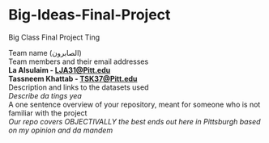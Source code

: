 # Big-Ideas-Final-Project
Big Class Final Project Ting

Team name (الصابرون) <br>
Team members and their email addresses <br> 
  **La Alsulaim - LJA31@Pitt.edu** <br> 
  **Tassneem Khattab - TSK37@Pitt.edu** <br> 
Description and links to the datasets used <br> 
  *Describe da tings yea* <br> 
A one sentence overview of your repository, meant for someone who is not familiar with the project <br> 
  *Our repo covers OBJECTIVALLY the best ends out here in Pittsburgh based on my opinion and da mandem* <br>
